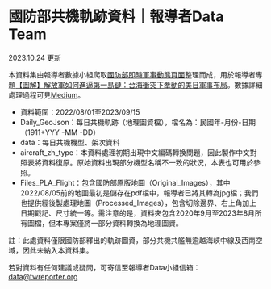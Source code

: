 # 國防部共機軌跡資料｜報導者Data Team
2023.10.24 更新

本資料集由報導者數據小組爬取<a href="https://www.mnd.gov.tw/PublishTable.aspx?Types=%E5%8D%B3%E6%99%82%E8%BB%8D%E4%BA%8B%E5%8B%95%E6%85%8B&title=%E5%9C%8B%E9%98%B2%E6%B6%88%E6%81%AF">國防部即時軍事動態頁面</a>整理而成，用於報導者專題<a href="https://www.mnd.gov.tw/PublishTable.aspx?Types=%E5%8D%B3%E6%99%82%E8%BB%8D%E4%BA%8B%E5%8B%95%E6%85%8B&title=%E5%9C%8B%E9%98%B2%E6%B6%88%E6%81%AF](https://www.twreporter.org/a/taiwanyuji-first-island-chain-military-movement-multimedia)https://www.twreporter.org/a/taiwanyuji-first-island-chain-military-movement-multimedia">【圖解】解放軍如何進逼第一島鏈：台海衝突下牽動的美日軍事布局</a>。數據詳細處理過程可見[Medium](https://medium.com/twreporter/13b10f9a1c81)。

- 資料範圍：2022/08/01至2023/09/15
- Daily_GeoJson：每日共機軌跡（地理圖資檔），檔名為：民國年-月份-日期（1911+YYY -MM -DD）
- data：每日共機機型、架次資料
- aircraft_zh_type：本資料處理初期出現中文編碼轉換問題，因此製作中文對照表將資料復原。原始資料出現部分機型名稱不一致的狀況，本表也可用於參照。
- Files_PLA_Flight：包含國防部原版地圖（Original_Images），其中2022/08/05前的地圖最初是儲存在pdf檔中，報導者已將其轉為jpg檔；我們也提供經後製處理地圖（Processed_Images），包含切除邊界、右上角加上日期戳記、尺寸統一等。需注意的是，資料夾包含2020年9月至2023年8月所有圖檔，但本專案僅將一部分資料轉換為地理圖資。

註：此處資料僅限國防部釋出的軌跡圖資，部分共機共艦無逾越海峽中線及西南空域，因此未納入本資料集。

若對資料有任何建議或疑問，可寄信至報導者Data小組信箱：data@twreporter.org
